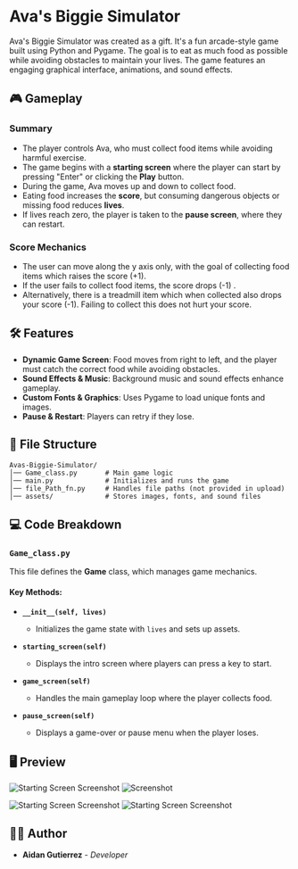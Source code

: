 # Ava's Biggie Simulator

Ava's Biggie Simulator was created as a gift. It's a fun arcade-style game built using Python and Pygame. The goal is to eat as much food as possible while avoiding obstacles to maintain your lives. The game features an engaging graphical interface, animations, and sound effects.

## 🎮 Gameplay
### Summary
- The player controls Ava, who must collect food items while avoiding harmful exercise.
- The game begins with a **starting screen** where the player can start by pressing "Enter" or clicking the **Play** button.
- During the game, Ava moves up and down to collect food.
- Eating food increases the **score**, but consuming dangerous objects or missing food reduces **lives**.
- If lives reach zero, the player is taken to the **pause screen**, where they can restart.
  
### Score Mechanics
- The user can move along the y axis only, with the goal of collecting food items which raises the score (+1).
- If the user fails to collect food items, the score drops (-1) .
- Alternatively, there is a treadmill item which when collected also drops your score (-1). Failing to collect this does not hurt your score.


## 🛠 Features
- **Dynamic Game Screen**: Food moves from right to left, and the player must catch the correct food while avoiding obstacles.
- **Sound Effects & Music**: Background music and sound effects enhance gameplay.
- **Custom Fonts & Graphics**: Uses Pygame to load unique fonts and images.
- **Pause & Restart**: Players can retry if they lose.

## 📂 File Structure
```
Avas-Biggie-Simulator/
│── Game_class.py       # Main game logic
│── main.py             # Initializes and runs the game
│── file_Path_fn.py     # Handles file paths (not provided in upload)
│── assets/             # Stores images, fonts, and sound files
```

## 💻 Code Breakdown

### `Game_class.py`
This file defines the **Game** class, which manages game mechanics.

#### Key Methods:

- **`__init__(self, lives)`**  
  - Initializes the game state with `lives` and sets up assets.
  
- **`starting_screen(self)`**  
  - Displays the intro screen where players can press a key to start.

- **`game_screen(self)`**  
  - Handles the main gameplay loop where the player collects food.

- **`pause_screen(self)`**  
  - Displays a game-over or pause menu when the player loses.


## 🖥 Preview
![Starting Screen Screenshot](https://dl.dropboxusercontent.com/scl/fi/v99tk9ghoh6ooyefutf3k/Screenshot-2025-03-29-014537.png)
![Screenshot](https://dl.dropboxusercontent.com/scl/fi/v99tk9ghoh6ooyefutf3k/Screenshot-2025-03-29-014537.png)

![Starting Screen Screenshot](assets/game_preview.png)
![Starting Screen Screenshot](assets/game_preview.png)

## 👨‍💻 Author
- **Aidan Gutierrez** - *Developer*

